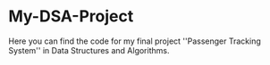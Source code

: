 # My-DSA-Project
Here you can find the code for my final project ''Passenger Tracking System''  in Data Structures and Algorithms.
